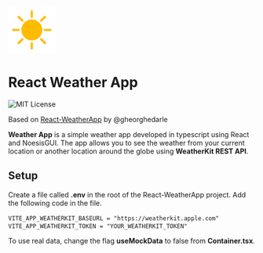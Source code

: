 <img src="./public/assets/icon_01d.png" width="96" />

# React Weather App

![MIT License](https://img.shields.io/apm/l/atomic-design-ui.svg?)

Based on [React-WeatherApp](https://github.com/gheorghedarle/React-WeatherApp) by @gheorghedarle

**Weather App** is a simple weather app developed in typescript using React and NoesisGUI. The app allows you to see the weather from your current location or another location around the globe using **WeatherKit REST API**.

## Setup

Create a file called **.env** in the root of the React-WeatherApp project. Add the following code in the file.

```
VITE_APP_WEATHERKIT_BASEURL = "https://weatherkit.apple.com"
VITE_APP_WEATHERKIT_TOKEN = "YOUR_WEATHERKIT_TOKEN"
```

To use real data, change the flag **useMockData** to false from **Container.tsx**.

